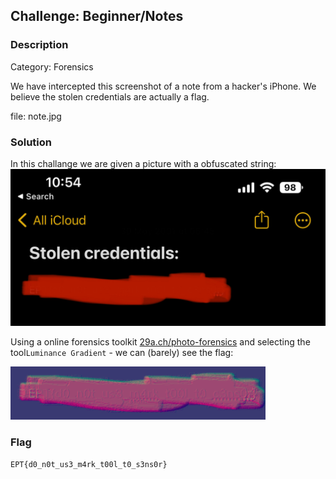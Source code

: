 ## Challenge: Beginner/Notes
### Description
Category: Forensics

We have intercepted this screenshot of a note from a hacker's iPhone. We believe the stolen credentials are actually a flag.

file: note.jpg


### Solution
In this challange we are given a picture with a obfuscated string:
![](notes01.png)

Using a online forensics toolkit [29a.ch/photo-forensics](29a.ch/photo-forensics) and selecting the tool`Luminance Gradient` - we can (barely) see the flag:

![](notes02.png)


### Flag
`EPT{d0_n0t_us3_m4rk_t00l_t0_s3ns0r}`